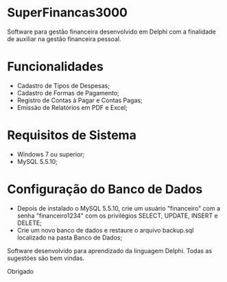 # SuperFinancas3000
Software para gestão financeira desenvolvido em Delphi com a finalidade de auxiliar na gestão financeira pessoal.

# Funcionalidades
- Cadastro de Tipos de Despesas;
- Cadastro de Formas de Pagamento;
- Registro de Contas à Pagar e Contas Pagas;
- Emissão de Relatórios em PDF e Excel;

# Requisitos de Sistema
- Windows 7 ou superior;
- MySQL 5.5.10;

# Configuração do Banco de Dados
- Depois de instalado o  MySQL 5.5.10, crie um usuário "financeiro" com a senha "financeiro1234" com os privilégios SELECT, UPDATE, INSERT e DELETE;
- Crie um novo banco de dados e restaure o arquivo backup.sql localizado na pasta Banco de Dados;


Software desenvolvido para aprendizado da linguagem Delphi.
Todas as sugestões são bem vindas.

Obrigado
